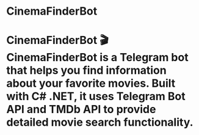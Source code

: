 # CinemaFinderBot
# CinemaFinderBot 🎬 **CinemaFinderBot** is a Telegram bot that helps you find information about your favorite movies. Built with **C# .NET**, it uses **Telegram Bot API** and **TMDb API** to provide detailed movie search functionality.
